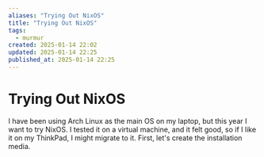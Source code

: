 ```yaml
---
aliases: "Trying Out NixOS"
title: "Trying Out NixOS"
tags:
  - murmur
created: 2025-01-14 22:02
updated: 2025-01-14 22:25
published_at: 2025-01-14 22:25
---
```


# Trying Out NixOS

I have been using Arch Linux as the main OS on my laptop, but this year I want to try NixOS. I tested it on a virtual machine, and it felt good, so if I like it on my ThinkPad, I might migrate to it. First, let's create the installation media.


